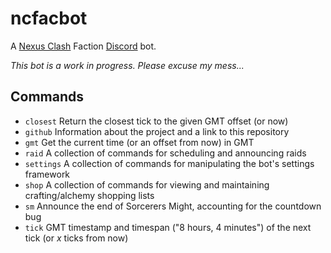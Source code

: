 # ncfacbot

A [Nexus Clash] Faction [Discord] bot.

_This bot is a work in progress. Please excuse my mess..._

## Commands

- `closest`
  Return the closest tick to the given GMT offset (or now)
- `github`
  Information about the project and a link to this repository
- `gmt`
  Get the current time (or an offset from now) in GMT
- `raid`
  A collection of commands for scheduling and announcing raids
- `settings`
  A collection of commands for manipulating the bot's settings framework
- `shop`
  A collection of commands for viewing and maintaining crafting/alchemy
  shopping lists
- `sm`
  Announce the end of Sorcerers Might, accounting for the countdown bug
- `tick`
  GMT timestamp and timespan ("8 hours, 4 minutes") of the next tick (or _x_
  ticks from now)


[Nexus Clash]: https://www.nexusclash.com
[Discord]: https://discordapp.com
